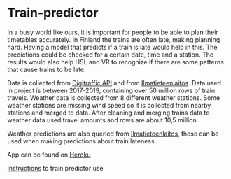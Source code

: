 # Train-predictor
In a busy world like ours, it is important for people to be able to plan their timetables accurately. In Finland the trains are often late, making planning hard. Having a model that predicts if a train is late would help in this. The predictions could be checked for a certain date, time and a station. The results would also help HSL and VR to recognize if there are some patterns that cause trains to be late.

Data is collected from [Digitraffic API](https://www.digitraffic.fi/rautatieliikenne/) and from [Ilmatieteenlaitos](https://www.ilmatieteenlaitos.fi/avoin-data). Data used in project is between 2017-2019, containing over 50 million rows of train travels. Weather data is collected from 8 different weather stations. Some weather stations are missing wind speed so it is collected from nearby stations and merged to data. After cleaning and merging trains data to weather data used travel amounts and rows are about 10,5 million. 

Weather predictions are also queried from [Ilmatieteenlaitos](https://www.ilmatieteenlaitos.fi/avoin-data), these can be used when making predictions about train lateness.

App can be found on [Heroku](https://train-predictor.herokuapp.com/home)

[Instructions](https://github.com/millalin/Train-predictor/blob/master/instructions.md) to train predictor use
